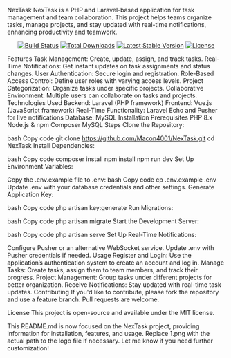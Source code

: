 NexTask
NexTask is a PHP and Laravel-based application for task management and team collaboration. This project helps teams organize tasks, manage projects, and stay updated with real-time notifications, enhancing productivity and teamwork.

<p align="center"> <a href="https://github.com/laravel/framework/actions"><img src="https://github.com/laravel/framework/workflows/tests/badge.svg" alt="Build Status"></a> <a href="https://packagist.org/packages/laravel/framework"><img src="https://img.shields.io/packagist/dt/laravel/framework" alt="Total Downloads"></a> <a href="https://packagist.org/packages/laravel/framework"><img src="https://img.shields.io/packagist/v/laravel/framework" alt="Latest Stable Version"></a> <a href="https://packagist.org/packages/laravel/framework"><img src="https://img.shields.io/packagist/l/laravel/framework" alt="License"></a> </p>
Features
Task Management: Create, update, assign, and track tasks.
Real-Time Notifications: Get instant updates on task assignments and status changes.
User Authentication: Secure login and registration.
Role-Based Access Control: Define user roles with varying access levels.
Project Categorization: Organize tasks under specific projects.
Collaborative Environment: Multiple users can collaborate on tasks and projects.
Technologies Used
Backend: Laravel (PHP framework)
Frontend: Vue.js (JavaScript framework)
Real-Time Functionality: Laravel Echo and Pusher for live notifications
Database: MySQL
Installation
Prerequisites
PHP 8.x
Node.js & npm
Composer
MySQL
Steps
Clone the Repository:

bash
Copy code
git clone https://github.com/Macon4001/NexTask.git
cd NexTask
Install Dependencies:

bash
Copy code
composer install
npm install
npm run dev
Set Up Environment Variables:

Copy the .env.example file to .env:
bash
Copy code
cp .env.example .env
Update .env with your database credentials and other settings.
Generate Application Key:

bash
Copy code
php artisan key:generate
Run Migrations:

bash
Copy code
php artisan migrate
Start the Development Server:

bash
Copy code
php artisan serve
Set Up Real-Time Notifications:

Configure Pusher or an alternative WebSocket service.
Update .env with Pusher credentials if needed.
Usage
Register and Login: Use the application’s authentication system to create an account and log in.
Manage Tasks: Create tasks, assign them to team members, and track their progress.
Project Management: Group tasks under different projects for better organization.
Receive Notifications: Stay updated with real-time task updates.
Contributing
If you'd like to contribute, please fork the repository and use a feature branch. Pull requests are welcome.

License
This project is open-source and available under the MIT license.

This README.md is now focused on the NexTask project, providing information for installation, features, and usage. Replace 1.png with the actual path to the logo file if necessary. Let me know if you need further customization!